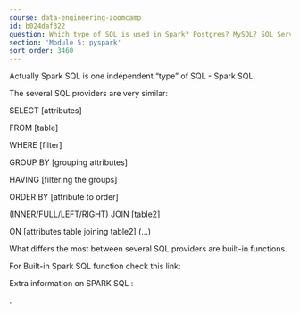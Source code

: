 ```yaml
---
course: data-engineering-zoomcamp
id: b024daf322
question: Which type of SQL is used in Spark? Postgres? MySQL? SQL Server?
section: 'Module 5: pyspark'
sort_order: 3460
---
```


Actually Spark SQL is one independent “type” of SQL - Spark SQL.

The several SQL providers are very similar:

SELECT [attributes]

FROM [table]

WHERE [filter]

GROUP BY [grouping attributes]

HAVING [filtering the groups]

ORDER BY [attribute to order]

(INNER/FULL/LEFT/RIGHT) JOIN [table2]

ON [attributes table joining table2] (...)

What differs the most between several SQL providers are built-in functions.

For Built-in Spark SQL function check this link:

Extra information on SPARK SQL :

.

